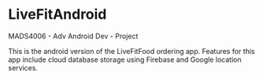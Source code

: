# LiveFitAndroid
MADS4006 - Adv Android Dev - Project

This is the android version of the LiveFitFood ordering app.
Features for this app include cloud database storage using Firebase and Google location services.
